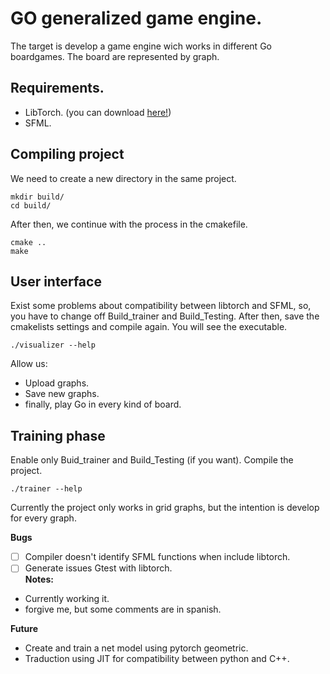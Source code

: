 # GO generalized game engine.
The target is develop a game engine wich works in different Go boardgames. 
The board are represented by graph.

## Requirements.
  * LibTorch. (you can download [here!](https://pytorch.org/))
  * SFML.

## Compiling project


  We need to create a new directory in the same project.
  ```
  mkdir build/
  cd build/
  ```
  After then, we continue with the process in the cmakefile.

  ```
  cmake ..
  make
  ```

## User interface
 Exist some problems about compatibility between libtorch and SFML, so, you have to change off Build_trainer and Build_Testing.
 After then, save the cmakelists settings and compile again. You will see the executable.
  ```
  ./visualizer --help 
  ```
 Allow us:
 * Upload graphs.
 * Save new graphs.
 * finally, play Go in every kind of board.
 
## Training phase
Enable only Buid_trainer and Build_Testing (if you want). Compile the project.
  ```
  ./trainer --help
  ```
Currently the project only works in grid graphs, but the intention is develop for every graph.


**Bugs**
- [ ] Compiler doesn't identify SFML functions when include libtorch.
- [ ] Generate issues Gtest with libtorch.  
**Notes:**
* Currently working it.
* forgive me, but some comments are in spanish.

**Future**
* Create and train a net model using pytorch geometric.
* Traduction using JIT for compatibility between python and C++.

